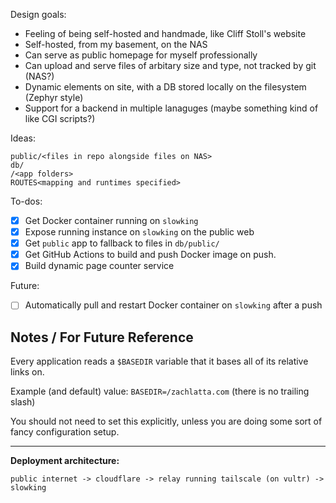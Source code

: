 Design goals:

- Feeling of being self-hosted and handmade, like Cliff Stoll's website
- Self-hosted, from my basement, on the NAS
- Can serve as public homepage for myself professionally
- Can upload and serve files of arbitary size and type, not tracked by git (NAS?)
- Dynamic elements on site, with a DB stored locally on the filesystem (Zephyr style)
- Support for a backend in multiple lanaguges (maybe something kind of like CGI scripts?)

Ideas:

```
public/<files in repo alongside files on NAS>
db/
/<app folders>
ROUTES<mapping and runtimes specified>
```

To-dos:

- [X] Get Docker container running on `slowking`
- [X] Expose running instance on `slowking` on the public web
- [X] Get `public` app to fallback to files in `db/public/`
- [X] Get GitHub Actions to build and push Docker image on push.
- [X] Build dynamic page counter service

Future:

- [ ] Automatically pull and restart Docker container on `slowking` after a push

## Notes / For Future Reference

Every application reads a `$BASEDIR` variable that it bases all of its relative links on.

Example (and default) value: `BASEDIR=/zachlatta.com` (there is no trailing slash)

You should not need to set this explicitly, unless you are doing some sort of fancy configuration setup.

---

**Deployment architecture:**

```
public internet -> cloudflare -> relay running tailscale (on vultr) -> slowking
```
